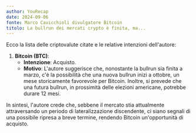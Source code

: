 ```yaml
---
author: YouRecap
date: 2024-09-06
fonte: Marco Cavicchioli divulgatore Bitcoin
titolo: La bullrun dei mercati crypto è finita, ma...
---
```


Ecco la lista delle criptovalute citate e le relative intenzioni dell'autore:

1. **Bitcoin (BTC)**:
   - **Intenzione**: Acquisto.
   - **Motivo**: L'autore suggerisce che, nonostante la bullrun sia finita a marzo, c'è la possibilità che una nuova bullrun inizi a ottobre, un mese storicamente favorevole per Bitcoin. Inoltre, si prevede che una futura bullrun, in prossimità delle elezioni americane, potrebbe durare 12 mesi.

In sintesi, l'autore crede che, sebbene il mercato stia attualmente attraversando un periodo di lateralizzazione discendente, ci siano segnali di una possibile ripresa a breve termine, rendendo Bitcoin un'opportunità di acquisto.

